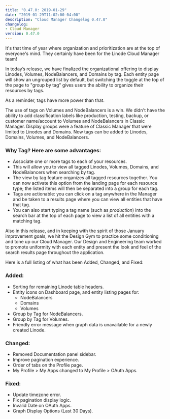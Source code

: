 ```yaml
---
title: "0.47.0: 2019-01-29"
date: "2019-01-29T11:02:00-04:00"
description: "Cloud Manager Changelog 0.47.0"
changelog:
- Cloud Manager
version: 0.47.0
---
```


It's that time of year where organization and prioritization are at the top of everyone's mind. They certainly have been for the Linode Cloud Manager team!

In today’s release, we have finalized the organizational offering to display Linodes, Volumes, NodeBalancers, and Domains by tag. Each entity page will show an ungrouped list by default, but switching the toggle at the top of the page to "group by tag" gives users the ability to organize their resources by tags.

As a reminder, tags have more power than that.  

The use of tags on Volumes and NodeBalancers is a win. We didn't have the ability to add classification labels like production, testing, backup, or customer name/account to Volumes and NodeBalancers in Classic Manager. Display groups were a feature of Classic Manager that were limited to Linodes and Domains. Now tags can be added to Linodes, Domains, Volumes, and NodeBalancers.


### Why Tag? Here are some advantages:

- Associate one or more tags to each of your resources.
- This will allow you to view all tagged Linodes, Volumes, Domains, and NodeBalancers when searching by tag. 
- The view by tag feature organizes all tagged resources together. You can now activate this option from the landing page for each resource type; the listed items will then be separated into a group for each tag.    
- Tags are actionable: you can click on a tag anywhere in the Manager and be taken to a results page where you can view all entities that have that tag. 
- You can also start typing a tag name (such as *production*) into the search bar at the top of each page to view a list of all entities with a matching tag.

Also in this release, and in keeping with the spirit of those January improvement goals, we hit the Design Gym to practice some conditioning and tone up our Cloud Manager. Our Design and Engineering team worked to promote uniformity with each entity and present the look and feel of the search results page throughout the application.

Here is a full listing of what has been Added, Changed, and Fixed:

### Added:
- Sorting for remaining Linode table headers.
- Entity icons on Dashboard page, and entity listing pages for:
  - NodeBalancers
  - Domains
  - Volumes
- Group by Tag for NodeBalancers.
- Group by Tag for Volumes.
- Friendly error message when graph data is unavailable for a newly created Linode.

### Changed:
- Removed Documentation panel sidebar.
- Improve pagination experience.
- Order of tabs on the Profile page.
- My Profile > My Apps changed to My Profile > OAuth Apps.

### Fixed:
- Update timezone error.
- Fix pagination display logic.
- Invalid Date on OAuth Apps.
- Graph Display Options (Last 30 Days).
